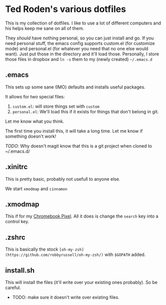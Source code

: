 # Ted Roden's various dotfiles

This is my collection of dotfiles. I like to use a lot of different computers and his helps keep me sane on all of them.

They *should* have nothing personal, so you can just install and go. If you need personal stuff, the emacs config supports custom.el (for customize mode) and personal.el (for whatever you need that no one else would want). Just put those in the directory and it'll load those. Personally, I store those files in dropbox and `ln -s` them to my (newly created) `~/.emacs.d`

## .emacs

This sets up some sane (IMO) defaults and installs useful packages.

It allows for two special files:

1. `custom.el`: will store things set with `custom`
2. `personal.el`: We'll load this if it exists for things that don't belong in git. 

Let me know what you think.

The first time you install this, it will take a long time. Let me know if something doesn't work!

*TODO*: Why doesn't magit know that this is a git project when cloned to ~/.emacs.d/

## .xinitrc

This is pretty basic, probably not usefull to anyone else.

We start `xmodmap` and `cinnamon`

## .xmodmap

This if for my [Chromebook Pixel](http://www.amazon.com/gp/product/B00BM7Y7DQ/ref=as_li_tl?ie=UTF8&camp=1789&creative=390957&creativeASIN=B00BM7Y7DQ&linkCode=as2&tag=tedrodcom-20&linkId=SICDVA2IRDFKLAU3). All it does is change the `search` key into a control key.

## .zshrc

This is basically the stock `[oh-my-zsh](https://github.com/robbyrussell/oh-my-zsh/)` with `$GOPATH` added.


## install.sh

This will install the files (it'll write over your existing ones probably). So be careful.

- TODO: make sure it doesn't write over existing files.
